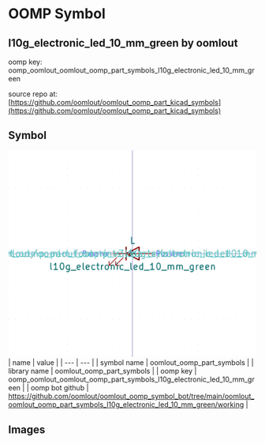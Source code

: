 # OOMP Symbol  
## l10g_electronic_led_10_mm_green  by oomlout  
  
oomp key: oomp_oomlout_oomlout_oomp_part_symbols_l10g_electronic_led_10_mm_green  
  
source repo at: [https://github.com/oomlout/oomlout_oomp_part_kicad_symbols](https://github.com/oomlout/oomlout_oomp_part_kicad_symbols)  
## Symbol  
  
[![working.png](working_600.png)](working.png)  
| name | value | 
| --- | --- | 
| symbol name | oomlout_oomp_part_symbols | 
| library name | oomlout_oomp_part_symbols | 
| oomp key | oomp_oomlout_oomlout_oomp_part_symbols_l10g_electronic_led_10_mm_green | 
| oomp bot github | https://github.com/oomlout/oomlout_oomp_symbol_bot/tree/main/oomlout_oomlout_oomp_part_symbols_l10g_electronic_led_10_mm_green/working | 
## Images  
